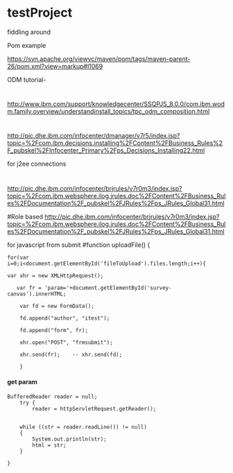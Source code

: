 


# testProject
fiddling around 

Pom example 
    
https://svn.apache.org/viewvc/maven/pom/tags/maven-parent-26/pom.xml?view=markup#l1069


ODM tutorial-
#
http://www.ibm.com/support/knowledgecenter/SSQPJS_8.0.0/com.ibm.wodm.family.overview/understandinstall_topics/tpc_odm_composition.html

#
http://pic.dhe.ibm.com/infocenter/dmanager/v7r5/index.jsp?topic=%2Fcom.ibm.decisions.installing%2FContent%2FBusiness_Rules%2F_pubskel%2FInfocenter_Primary%2Fps_Decisions_Installing22.html


for j2ee connections 
#
http://pic.dhe.ibm.com/infocenter/brjrules/v7r0m3/index.jsp?topic=%2Fcom.ibm.websphere.ilog.jrules.doc%2FContent%2FBusiness_Rules%2FDocumentation%2F_pubskel%2FJRules%2Fps_JRules_Global31.html

#Role based
http://pic.dhe.ibm.com/infocenter/brjrules/v7r0m3/index.jsp?topic=%2Fcom.ibm.websphere.ilog.jrules.doc%2FContent%2FBusiness_Rules%2FDocumentation%2F_pubskel%2FJRules%2Fps_JRules_Global31.html



for javascript from submit
#function uploadFile() {

	for(var i=0;i<document.getElementById('fileToUpload').files.length;i++){  

	var xhr = new XMLHttpRequest();

	   var fr = 'param='+document.getElementById('survey-canvas').innerHTML;

        var fd = new FormData();

        fd.append("author", "itest");

        fd.append("form", fr);

        xhr.open("POST", "frmsubmit");
		
        xhr.send(fr);	 -- xhr.send(fd);

		}

#### get param
	BufferedReader reader = null;
		try {
			reader = httpServletRequest.getReader();
		
	   
	    while ((str = reader.readLine()) != null)
	    {
	        System.out.println(str);
	        html = str;
	    }

	}
